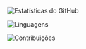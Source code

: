 
![Estatísticas do GitHub](https://github-readme-stats.vercel.app/api?username=SabrinaRoses&show_icons=true&count_private=true&hide_title=true&hide=prs&theme=radical&bg_color=0d1117&text_color=c9d1d9&icon_color=f34b7d)

![Linguagens](https://github-readme-stats.vercel.app/api/top-langs/?username=SabrinaRoses&layout=compact&show_icons=true&bg_color=0d1117&text_color=c9d1d9&icon_color=f34b7d&hide_title=true)

![Contribuições](https://github-readme-streak-stats.herokuapp.com/?user=SabrinaRoses&theme=radical&background=0d1117&fire=ff6347&currStreakNum=f34b7d&sideNums=c9d1d9&sideLabels=c9d1d9)

